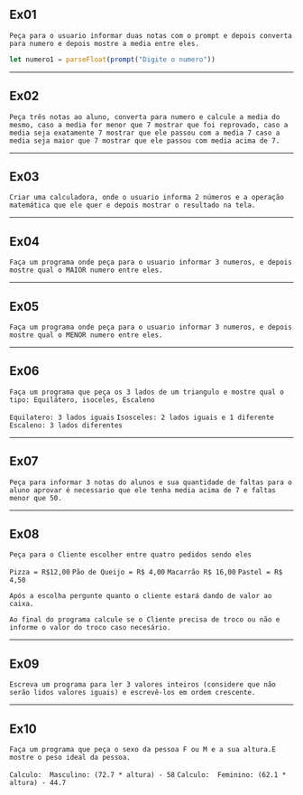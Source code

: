 ## Ex01

`Peça para o usuario informar duas notas com o prompt e depois converta para numero e depois mostre a media entre eles.`

```js
let numero1 = parseFloat(prompt("Digite o numero"))
```

---

## Ex02

`Peça três notas ao aluno, converta para numero e calcule a media do mesmo, caso a media for menor que 7 mostrar que foi reprovado, caso a media seja exatamente 7 mostrar que ele passou com a media 7 caso a media seja maior que 7 mostrar que ele passou com media acima de 7.`

---

## Ex03

`Criar uma calculadora, onde o usuario informa 2 números e a operação matemática que ele quer e depois mostrar o resultado na tela.`

---

## Ex04

`Faça um programa onde peça para o usuario informar 3 numeros, e depois mostre qual o MAIOR numero entre eles.`

---

## Ex05

`Faça um programa onde peça para o usuario informar 3 numeros, e depois mostre qual o MENOR numero entre eles.`

---

## Ex06

`Faça um programa que peça os 3 lados de um triangulo e mostre qual o tipo: Equilátero, isoceles, Escaleno`

`Equilatero: 3 lados iguais`
`Isosceles: 2 lados iguais e 1 diferente`
`Escaleno: 3 lados diferentes`

---

## Ex07

`Peça para informar 3 notas do alunos e sua quantidade de faltas para o aluno aprovar é necessario que ele tenha media acima de 7 e faltas menor que 50.`

---

## Ex08

`Peça para o Cliente escolher entre quatro pedidos sendo eles`

`Pizza = R$12,00`
`Pão de Queijo = R$ 4,00`
`Macarrão R$ 16,00`
`Pastel = R$ 4,50`

`Após a escolha pergunte quanto o cliente estará dando de valor ao caixa.`
   
`Ao final do programa calcule se o Cliente precisa de troco ou não e informe o valor do troco caso necesário.`

---

## Ex09

`Escreva um programa para ler 3 valores inteiros (considere que não serão lidos valores iguais) e escrevê-los em ordem crescente.`

---

## Ex10

`Faça um programa que peça o sexo da pessoa F ou M e a sua altura.E mostre o peso ideal da pessoa.`

`Calculo:  Masculino: (72.7 * altura) - 58`
`Calculo:  Feminino: (62.1 * altura) - 44.7`
